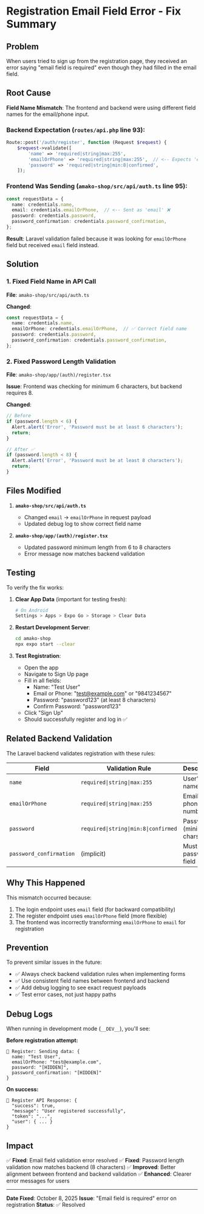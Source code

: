 # Registration Email Field Error - Fix Summary

## Problem

When users tried to sign up from the registration page, they received an error saying "email field is required" even though they had filled in the email field.

## Root Cause

**Field Name Mismatch**: The frontend and backend were using different field names for the email/phone input.

### Backend Expectation (`routes/api.php` line 93):
```php
Route::post('/auth/register', function (Request $request) {
    $request->validate([
        'name' => 'required|string|max:255',
        'emailOrPhone' => 'required|string|max:255',  // <-- Expects 'emailOrPhone'
        'password' => 'required|string|min:8|confirmed',
    ]);
```

### Frontend Was Sending (`amako-shop/src/api/auth.ts` line 95):
```typescript
const requestData = {
  name: credentials.name,
  email: credentials.emailOrPhone,  // <-- Sent as 'email' ❌
  password: credentials.password,
  password_confirmation: credentials.password_confirmation,
};
```

**Result**: Laravel validation failed because it was looking for `emailOrPhone` field but received `email` field instead.

## Solution

### 1. Fixed Field Name in API Call

**File**: `amako-shop/src/api/auth.ts`

**Changed**:
```typescript
const requestData = {
  name: credentials.name,
  emailOrPhone: credentials.emailOrPhone,  // ✅ Correct field name
  password: credentials.password,
  password_confirmation: credentials.password_confirmation,
};
```

### 2. Fixed Password Length Validation

**File**: `amako-shop/app/(auth)/register.tsx`

**Issue**: Frontend was checking for minimum 6 characters, but backend requires 8.

**Changed**:
```typescript
// Before
if (password.length < 6) {
  Alert.alert('Error', 'Password must be at least 6 characters');
  return;
}

// After ✅
if (password.length < 8) {
  Alert.alert('Error', 'Password must be at least 8 characters');
  return;
}
```

## Files Modified

1. **`amako-shop/src/api/auth.ts`**
   - Changed `email` → `emailOrPhone` in request payload
   - Updated debug log to show correct field name

2. **`amako-shop/app/(auth)/register.tsx`**
   - Updated password minimum length from 6 to 8 characters
   - Error message now matches backend validation

## Testing

To verify the fix works:

1. **Clear App Data** (important for testing fresh):
   ```bash
   # On Android
   Settings > Apps > Expo Go > Storage > Clear Data
   ```

2. **Restart Development Server**:
   ```bash
   cd amako-shop
   npx expo start --clear
   ```

3. **Test Registration**:
   - Open the app
   - Navigate to Sign Up page
   - Fill in all fields:
     - Name: "Test User"
     - Email or Phone: "test@example.com" or "9841234567"
     - Password: "password123" (at least 8 characters)
     - Confirm Password: "password123"
   - Click "Sign Up"
   - Should successfully register and log in ✅

## Related Backend Validation

The Laravel backend validates registration with these rules:

| Field | Validation Rule | Description |
|-------|----------------|-------------|
| `name` | `required\|string\|max:255` | User's full name |
| `emailOrPhone` | `required\|string\|max:255` | Email or phone number |
| `password` | `required\|string\|min:8\|confirmed` | Password (minimum 8 chars) |
| `password_confirmation` | (implicit) | Must match password field |

## Why This Happened

This mismatch occurred because:
1. The login endpoint uses `email` field (for backward compatibility)
2. The register endpoint uses `emailOrPhone` field (more flexible)
3. The frontend was incorrectly transforming `emailOrPhone` to `email` for registration

## Prevention

To prevent similar issues in the future:
- ✅ Always check backend validation rules when implementing forms
- ✅ Use consistent field names between frontend and backend
- ✅ Add debug logging to see exact request payloads
- ✅ Test error cases, not just happy paths

## Debug Logs

When running in development mode (`__DEV__`), you'll see:

**Before registration attempt:**
```
🔐 Register: Sending data: {
  name: "Test User",
  emailOrPhone: "test@example.com",
  password: "[HIDDEN]",
  password_confirmation: "[HIDDEN]"
}
```

**On success:**
```
🔐 Register API Response: {
  "success": true,
  "message": "User registered successfully",
  "token": "...",
  "user": { ... }
}
```

## Impact

✅ **Fixed**: Email field validation error resolved
✅ **Fixed**: Password length validation now matches backend (8 characters)
✅ **Improved**: Better alignment between frontend and backend validation
✅ **Enhanced**: Clearer error messages for users

---

**Date Fixed**: October 8, 2025
**Issue**: "Email field is required" error on registration
**Status**: ✅ Resolved

